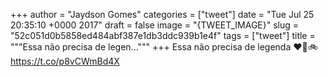 
+++
author = "Jaydson Gomes"
categories = ["tweet"]
date = "Tue Jul 25 20:35:10 +0000 2017"
draft = false
image = "{TWEET_IMAGE}"
slug = "52c051d0b5858ed484abf387e1db3ddc939b1e4f"
tags = ["tweet"]
title = """Essa não precisa de legen..."""
+++
Essa não precisa de legenda ❤️👏🚲 https://t.co/p8vCWmBd4X
